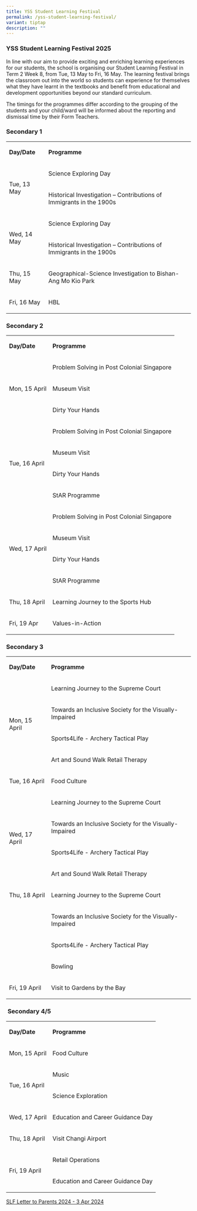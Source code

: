 ```yaml
---
title: YSS Student Learning Festival
permalink: /yss-student-learning-festival/
variant: tiptap
description: ""
---
```

<h3>YSS Student Learning Festival 2025</h3>
<p>In line with our aim to provide exciting and enriching learning experiences
for our students, the school is organising our Student Learning FestivaI
in Term 2 Week 8, from Tue, 13 May to Fri, 16 May. The learning festival
brings the classroom out into the world so students can experience for
themselves what they have learnt in the textbooks and benefit from educational
and development opportunities beyond our standard curriculum.</p>
<p>The timings for the programmes differ according to the grouping of the
students and your child/ward will be informed about the reporting and dismissal
time by their Form Teachers.</p>
<h3><strong>Secondary 1</strong></h3>
<table style="minWidth: 50px">
<colgroup>
<col>
<col>
</colgroup>
<tbody>
<tr>
<td rowspan="1" colspan="1">
<p><strong>Day/Date</strong>
</p>
</td>
<td rowspan="1" colspan="1">
<p><strong>Programme</strong>
</p>
</td>
</tr>
<tr>
<td rowspan="2" colspan="1">
<p>Tue, 13 May</p>
</td>
<td rowspan="1" colspan="1">
<p>Science Exploring Day</p>
</td>
</tr>
<tr>
<td rowspan="1" colspan="1">
<p>Historical Investigation – Contributions of Immigrants in the 1900s</p>
</td>
</tr>
<tr>
<td rowspan="2" colspan="1">
<p>Wed, 14 May</p>
</td>
<td rowspan="1" colspan="1">
<p>Science Exploring Day</p>
</td>
</tr>
<tr>
<td rowspan="1" colspan="1">
<p>Historical Investigation – Contributions of Immigrants in the 1900s</p>
</td>
</tr>
<tr>
<td rowspan="1" colspan="1">
<p>Thu, 15 May</p>
</td>
<td rowspan="1" colspan="1">
<p>Geographical-Science Investigation to Bishan-Ang Mo Kio Park</p>
</td>
</tr>
<tr>
<td rowspan="1" colspan="1">
<p>Fri, 16 May</p>
</td>
<td rowspan="1" colspan="1">
<p>HBL</p>
</td>
</tr>
</tbody>
</table>
<h3><strong>Secondary 2</strong></h3>
<table style="minWidth: 50px">
<colgroup>
<col>
<col>
</colgroup>
<tbody>
<tr>
<td rowspan="1" colspan="1">
<p><strong>Day/Date</strong>
</p>
</td>
<td rowspan="1" colspan="1">
<p><strong>Programme</strong>
</p>
</td>
</tr>
<tr>
<td rowspan="3" colspan="1">
<p>Mon, 15 April</p>
</td>
<td rowspan="1" colspan="1">
<p>Problem Solving in Post Colonial Singapore</p>
</td>
</tr>
<tr>
<td rowspan="1" colspan="1">
<p>Museum Visit</p>
</td>
</tr>
<tr>
<td rowspan="1" colspan="1">
<p>Dirty Your Hands</p>
</td>
</tr>
<tr>
<td rowspan="4" colspan="1">
<p>Tue, 16 April</p>
</td>
<td rowspan="1" colspan="1">
<p>Problem Solving in Post Colonial Singapore</p>
</td>
</tr>
<tr>
<td rowspan="1" colspan="1">
<p>Museum Visit</p>
</td>
</tr>
<tr>
<td rowspan="1" colspan="1">
<p>Dirty Your Hands</p>
</td>
</tr>
<tr>
<td rowspan="1" colspan="1">
<p>StAR Programme</p>
</td>
</tr>
<tr>
<td rowspan="4" colspan="1">
<p>Wed, 17 April</p>
</td>
<td rowspan="1" colspan="1">
<p>Problem Solving in Post Colonial Singapore</p>
</td>
</tr>
<tr>
<td rowspan="1" colspan="1">
<p>Museum Visit</p>
</td>
</tr>
<tr>
<td rowspan="1" colspan="1">
<p>Dirty Your Hands</p>
</td>
</tr>
<tr>
<td rowspan="1" colspan="1">
<p>StAR Programme</p>
</td>
</tr>
<tr>
<td rowspan="1" colspan="1">
<p>Thu, 18 April</p>
</td>
<td rowspan="1" colspan="1">
<p>Learning Journey to the Sports Hub</p>
</td>
</tr>
<tr>
<td rowspan="1" colspan="1">
<p>Fri, 19 Apr</p>
</td>
<td rowspan="1" colspan="1">
<p>Values-in-Action</p>
</td>
</tr>
</tbody>
</table>
<h3><strong>Secondary 3</strong></h3>
<table style="minWidth: 50px">
<colgroup>
<col>
<col>
</colgroup>
<tbody>
<tr>
<td rowspan="1" colspan="1">
<p><strong>Day/Date</strong>
</p>
</td>
<td rowspan="1" colspan="1">
<p><strong>Programme</strong>
</p>
</td>
</tr>
<tr>
<td rowspan="4" colspan="1">
<p>Mon, 15 April</p>
</td>
<td rowspan="1" colspan="1">
<p>Learning Journey to the Supreme Court</p>
</td>
</tr>
<tr>
<td rowspan="1" colspan="1">
<p>Towards an Inclusive Society for the Visually-Impaired</p>
</td>
</tr>
<tr>
<td rowspan="1" colspan="1">
<p>Sports4Life - Archery Tactical Play</p>
</td>
</tr>
<tr>
<td rowspan="1" colspan="1">
<p>Art and Sound Walk Retail Therapy</p>
</td>
</tr>
<tr>
<td rowspan="1" colspan="1">
<p>Tue, 16 April</p>
</td>
<td rowspan="1" colspan="1">
<p>Food Culture</p>
</td>
</tr>
<tr>
<td rowspan="4" colspan="1">
<p>Wed, 17 April</p>
</td>
<td rowspan="1" colspan="1">
<p>Learning Journey to the Supreme Court</p>
</td>
</tr>
<tr>
<td rowspan="1" colspan="1">
<p>Towards an Inclusive Society for the Visually-Impaired</p>
</td>
</tr>
<tr>
<td rowspan="1" colspan="1">
<p>Sports4Life - Archery Tactical Play</p>
</td>
</tr>
<tr>
<td rowspan="1" colspan="1">
<p>Art and Sound Walk Retail Therapy</p>
</td>
</tr>
<tr>
<td rowspan="1" colspan="1">
<p>Thu, 18 April</p>
</td>
<td rowspan="1" colspan="1">
<p>Learning Journey to the Supreme Court</p>
</td>
</tr>
<tr>
<td rowspan="1" colspan="1">
<p>&nbsp;</p>
</td>
<td rowspan="1" colspan="1">
<p>Towards an Inclusive Society for the Visually-Impaired</p>
</td>
</tr>
<tr>
<td rowspan="1" colspan="1">
<p>&nbsp;</p>
</td>
<td rowspan="1" colspan="1">
<p>Sports4Life - Archery Tactical Play</p>
</td>
</tr>
<tr>
<td rowspan="1" colspan="1">
<p>&nbsp;</p>
</td>
<td rowspan="1" colspan="1">
<p>Bowling</p>
</td>
</tr>
<tr>
<td rowspan="1" colspan="1">
<p>Fri, 19 April</p>
</td>
<td rowspan="1" colspan="1">
<p>Visit to Gardens by the Bay</p>
</td>
</tr>
</tbody>
</table>
<h3>&nbsp;<strong>Secondary 4/5</strong></h3>
<table style="minWidth: 50px">
<colgroup>
<col>
<col>
</colgroup>
<tbody>
<tr>
<td rowspan="1" colspan="1">
<p><strong>Day/Date</strong>
</p>
</td>
<td rowspan="1" colspan="1">
<p><strong>Programme</strong>
</p>
</td>
</tr>
<tr>
<td rowspan="1" colspan="1">
<p>Mon, 15 April</p>
</td>
<td rowspan="1" colspan="1">
<p>Food Culture</p>
</td>
</tr>
<tr>
<td rowspan="2" colspan="1">
<p>Tue, 16 April</p>
</td>
<td rowspan="1" colspan="1">
<p>Music</p>
</td>
</tr>
<tr>
<td rowspan="1" colspan="1">
<p>Science Exploration</p>
</td>
</tr>
<tr>
<td rowspan="1" colspan="1">
<p>Wed, 17 April</p>
</td>
<td rowspan="1" colspan="1">
<p>Education and Career Guidance Day</p>
</td>
</tr>
<tr>
<td rowspan="1" colspan="1">
<p>Thu, 18 April</p>
</td>
<td rowspan="1" colspan="1">
<p>Visit Changi Airport</p>
</td>
</tr>
<tr>
<td rowspan="2" colspan="1">
<p>Fri, 19 April</p>
</td>
<td rowspan="1" colspan="1">
<p>Retail Operations</p>
</td>
</tr>
<tr>
<td rowspan="1" colspan="1">
<p>Education and Career Guidance Day</p>
</td>
</tr>
</tbody>
</table>
<p><a href="/files/Letter to Parents/2024/SLF_Letter_to_Parents_2024___3_Apr_2024.pdf" rel="noopener noreferrer nofollow" target="_blank">SLF Letter to Parents 2024 - 3 Apr 2024</a>
</p>